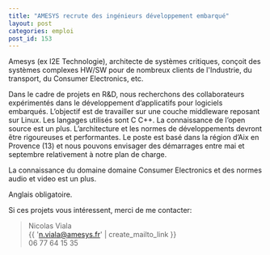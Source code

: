 ```yaml
---
title: "AMESYS recrute des ingénieurs développement embarqué"
layout: post
categories: emploi
post_id: 153
---
```

Amesys (ex I2E Technologie), architecte de systèmes critiques, conçoit des systèmes complexes HW/SW pour de nombreux clients de l'Industrie, du transport, du Consumer Electronics, etc.

Dans le cadre de projets en R&amp;D, nous recherchons des collaborateurs expérimentés dans le développement d’applicatifs pour logiciels embarqués. L’objectif est de travailler sur une couche middleware reposant sur Linux. Les langages utilisés sont C C++. La connaissance de l’open source est un plus. L’architecture et les normes de développements devront être rigoureuses et performantes. Le poste est basé dans la région d’Aix en Provence (13) et nous pouvons envisager des démarrages entre mai et septembre relativement à notre plan de charge.

La connaissance du domaine domaine Consumer Electronics et des normes audio et video est un plus.

Anglais obligatoire.

Si ces projets vous intéressent, merci de me contacter:
> Nicolas Viala  
> {{ 'n.viala@amesys.fr' | create_mailto_link }}  
> 06 77 64 15 35

